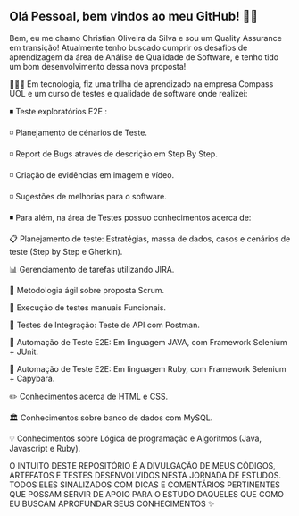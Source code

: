 ## Olá Pessoal, bem vindos ao meu GitHub! 👋🏼

Bem, eu me chamo Christian Oliveira da Silva e sou um Quality Assurance em transição! Atualmente tenho buscado cumprir os desafios de aprendizagem da área de Análise de Qualidade de Software, e tenho tido um bom desenvolvimento dessa nova proposta!

🧑🏽‍💼 Em tecnologia, fiz uma trilha de aprendizado na empresa Compass UOL e um curso de testes e qualidade de software onde realizei:

◾️ Teste exploratórios E2E :

◽️ Planejamento de cénarios de Teste.

◽️ Report de Bugs através de descrição em Step By Step.

◽️ Criação de evidências em imagem e vídeo.

◽️ Sugestões de melhorias para o software.

◾️ Para além, na área de Testes possuo conhecimentos acerca de:

📋 Planejamento de teste: Estratégias, massa de dados, casos e cenários de teste (Step by Step e Gherkin).

📊 Gerenciamento de tarefas utilizando JIRA.

🏃 Metodologia ágil sobre proposta Scrum.

👋 Execução de testes manuais Funcionais.

🔄 Testes de Integração: Teste de API com Postman.

🦾 Automação de Teste E2E: Em linguagem JAVA, com Framework Selenium + JUnit.

🦾 Automação de Teste E2E: Em linguagem Ruby, com Framework Selenium + Capybara.

✏️ Conhecimentos acerca de HTML e CSS.

🏛 Conhecimentos sobre banco de dados com MySQL.

💡 Conhecimentos sobre Lógica de programação e Algoritmos (Java, Javascript e Ruby).

O INTUITO DESTE REPOSITÓRIO É A DIVULGAÇÃO DE MEUS CÓDIGOS, ARTEFATOS E TESTES DESENVOLVIDOS NESTA JORNADA DE ESTUDOS. TODOS ELES SINALIZADOS COM DICAS E COMENTÁRIOS PERTINENTES QUE POSSAM SERVIR DE APOIO PARA O ESTUDO DAQUELES QUE COMO EU BUSCAM APROFUNDAR SEUS CONHECIMENTOS ✨
